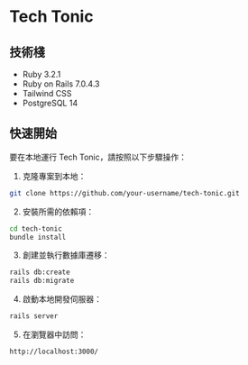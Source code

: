 # Tech Tonic

## 技術棧

- Ruby 3.2.1
- Ruby on Rails 7.0.4.3
- Tailwind CSS
- PostgreSQL 14

## 快速開始

要在本地運行 Tech Tonic，請按照以下步驟操作：

1. 克隆專案到本地：

```bash
git clone https://github.com/your-username/tech-tonic.git
```

2. 安裝所需的依賴項：

```bash
cd tech-tonic
bundle install
```

3. 創建並執行數據庫遷移：

```bash
rails db:create
rails db:migrate
```

4. 啟動本地開發伺服器：

```bash
rails server
```

5. 在瀏覽器中訪問：

```bash
http://localhost:3000/
```
